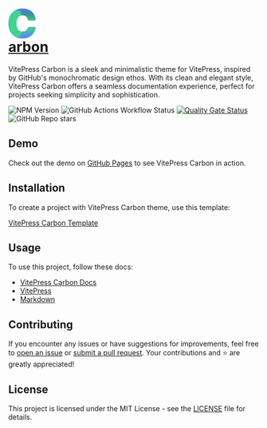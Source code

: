 # <a href='https://carbon.breno.tech'><img src='https://github.com/brenoepics/vitepress-carbon/blob/main/packages/demo/src/public/logo.svg' height='60' alt='C' aria-label='carbon.breno.tech' style="display: flex;align-items: center;"/>arbon</a> 

VitePress Carbon is a sleek and minimalistic theme for VitePress, inspired by GitHub's monochromatic design ethos.
With its clean and elegant style, VitePress Carbon offers a seamless documentation experience, perfect for projects seeking simplicity and sophistication.

![NPM Version](https://img.shields.io/npm/v/vitepress-carbon)
![GitHub Actions Workflow Status](https://img.shields.io/github/actions/workflow/status/brenoepics/vitepress-carbon/node.js.yml)
[![Quality Gate Status](https://sonarcloud.io/api/project_badges/measure?project=brenoepics_vitepress-carbon&metric=alert_status)](https://sonarcloud.io/summary/new_code?id=brenoepics_vitepress-carbon)
![GitHub Repo stars](https://img.shields.io/github/stars/brenoepics/vitepress-carbon)


## Demo

Check out the demo on [GitHub Pages](https://carbon.breno.tech) to see VitePress Carbon in action.

## Installation

To create a project with VitePress Carbon theme, use this template:

[VitePress Carbon Template](https://github.com/brenoepics/vitepress-carbon-template)

## Usage

To use this project, follow these docs:

- [VitePress Carbon Docs](https://carbon.breno.tech)
- [VitePress](https://vitepress.dev/)
- [Markdown](https://www.markdownguide.org/)

## Contributing

If you encounter any issues or have suggestions for improvements, feel free to [open an issue](https://github.com/brenoepics/vitepress-carbon/issues) or [submit a pull request](https://github.com/brenoepics/vitepress-carbon/pulls).
Your contributions and ⭐ are greatly appreciated!

## License

This project is licensed under the MIT License - see the [LICENSE](LICENSE) file for details.
